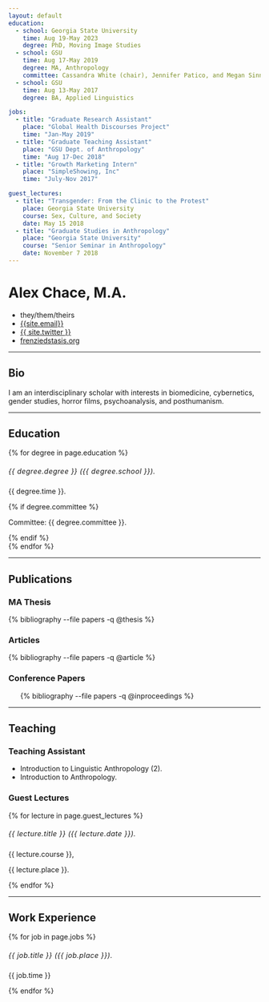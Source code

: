 ```yaml
---
layout: default
education:
  - school: Georgia State University
    time: Aug 19-May 2023
    degree: PhD, Moving Image Studies
  - school: GSU
    time: Aug 17-May 2019
    degree: MA, Anthropology
    committee: Cassandra White (chair), Jennifer Patico, and Megan Sinnott
  - school: GSU
    time: Aug 13-May 2017
    degree: BA, Applied Linguistics

jobs:
  - title: "Graduate Research Assistant"
    place: "Global Health Discourses Project"
    time: "Jan-May 2019"
  - title: "Graduate Teaching Assistant"
    place: "GSU Dept. of Anthropology"
    time: "Aug 17-Dec 2018"
  - title: "Growth Marketing Intern"
    place: "SimpleShowing, Inc"
    time: "July-Nov 2017"

guest_lectures:
  - title: "Transgender: From the Clinic to the Protest"
    place: Georgia State University
    course: Sex, Culture, and Society
    date: May 15 2018
  - title: "Graduate Studies in Anthropology"
    place: "Georgia State University"
    course: "Senior Seminar in Anthropology"
    date: November 7 2018
---
```


# Alex Chace, M.A.
<ul class="contact">
	<li><i class="fas fa-neuter"></i> they/them/theirs</li>
	<li><i class="fas fa-envelope"></i> <a href="mailto:{{ site.email }}">{{site.email}}</a></li>
	<li><i class="fab fa-twitter"></i> <a href="twitter.com/{{ site.twitter }}">{{ site.twitter }}</a></li>
	<li><i class="fas fa-blog"></i> <a href="https://frenziedstasis.org">frenziedstasis.org</a></li>
</ul>

<hr>

## <i class="fas fa-address-book"></i> Bio
I am an interdisciplinary scholar with interests in biomedicine, cybernetics, gender studies, horror films, psychoanalysis, and posthumanism.

<hr>

## <i class="fas fa-university"></i> Education

<style>
  h5 {
    letter-spacing: .5px;
    font-weight: normal;
    text-transform: none;
  }
</style>

{% for degree in page.education %}
<div class="degree">
	<h5>{{ degree.degree }} ({{ degree.school }}).</h5>
	<p>{{ degree.time }}.</p>
	{% if degree.committee %}
		<p>Committee: {{ degree.committee }}.</p>
	{% endif %}
</div>
{% endfor %}

<hr>

## <i class="fas fa-file-alt"></i> Publications

### MA Thesis

{% bibliography --file papers -q @thesis %}

### Articles

{% bibliography --file papers -q @article %}

### Conference Papers

<ul class="bibliography">
{% bibliography --file papers -q @inproceedings %}
</ul>

<hr>

## <i class="fas fa-chalkboard-teacher"></i> Teaching

### Teaching Assistant
- Introduction to Linguistic Anthropology (2).
- Introduction to Anthropology.

### Guest Lectures

{% for lecture in page.guest_lectures %}
<div class="degree">
	<h5>{{ lecture.title }} ({{ lecture.date }}).</h5>
  <p>{{ lecture.course }},</p>
	<p>{{ lecture.place }}.</p>
</div>
{% endfor %}

<hr>

## <i class="fas fa-briefcase"></i> Work Experience

{% for job in page.jobs %}
<div class="degree">
	<h5>{{ job.title }} ({{ job.place }}).</h5>
	<p>{{ job.time }}</p>
</div>
{% endfor %}